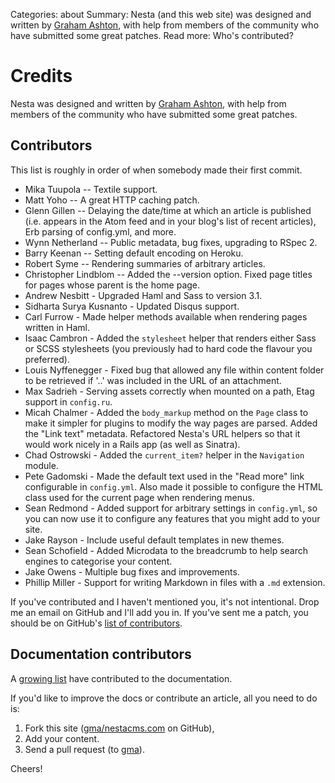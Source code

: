 Categories: about
Summary: Nesta (and this web site) was designed and written by [Graham Ashton](http://effectif.com), with help from members of the community who have submitted some great patches.
Read more: Who's contributed?

# Credits

Nesta was designed and written by [Graham Ashton](http://effectif.com),
with help from members of the community who have submitted some great
patches.

## Contributors

This list is roughly in order of when somebody made their first commit.

 - Mika Tuupola -- Textile support.
 - Matt Yoho -- A great HTTP caching patch.
 - Glenn Gillen -- Delaying the date/time at which an article is
   published (i.e. appears in the Atom feed and in your blog's list of
   recent articles), Erb parsing of config.yml, and more.
 - Wynn Netherland -- Public metadata, bug fixes, upgrading to RSpec 2.
 - Barry Keenan -- Setting default encoding on Heroku.
 - Robert Syme -- Rendering summaries of arbitrary articles.
 - Christopher Lindblom -- Added the --version option. Fixed page titles
   for pages whose parent is the home page.
 - Andrew Nesbitt - Upgraded Haml and Sass to version 3.1.
 - Sidharta Surya Kusnanto - Updated Disqus support.
 - Carl Furrow - Made helper methods available when rendering pages
   written in Haml.
 - Isaac Cambron - Added the `stylesheet` helper that renders either
   Sass or SCSS stylesheets (you previously had to hard code the flavour
   you preferred).
 - Louis Nyffenegger - Fixed bug that allowed any file within content
   folder to be retrieved if '..' was included in the URL of an
   attachment.
 - Max Sadrieh - Serving assets correctly when mounted on a path, Etag
   support in `config.ru`.
 - Micah Chalmer - Added the `body_markup` method on the `Page` class to
   make it simpler for plugins to modify the way pages are parsed. Added
   the "Link text" metadata. Refactored Nesta's URL helpers so that it
   would work nicely in a Rails app (as well as Sinatra).
 - Chad Ostrowski - Added the `current_item?` helper in the `Navigation`
   module.
 - Pete Gadomski - Made the default text used in the "Read more" link
   configurable in `config.yml`. Also made it possible to configure the
   HTML class used for the current page when rendering menus.
 - Sean Redmond - Added support for arbitrary settings in `config.yml`,
   so you can now use it to configure any features that you might add to
   your site.
 - Jake Rayson - Include useful default templates in new themes.
 - Sean Schofield - Added Microdata to the breadcrumb to help search
   engines to categorise your content.
 - Jake Owens - Multiple bug fixes and improvements.
 - Phillip Miller - Support for writing Markdown in files with a `.md` extension.

If you've contributed and I haven't mentioned you, it's not intentional.
Drop me an email on GitHub and I'll add you in. If you've sent me a
patch, you should be on GitHub's [list of contributors][].

[list of contributors]: https://github.com/gma/nesta/contributors

## Documentation contributors

A [growing list][] have contributed to the documentation.

[growing list]: https://github.com/gma/nestacms.com/contributors
[upgrading]: /blog/upgrading-to-the-gem

If you'd like to improve the docs or contribute an article, all you need
to do is:

1. Fork this site ([gma/nestacms.com][repo] on GitHub),
2. Add your content.
3. Send a pull request (to [gma][gma]).

Cheers!

[repo]: https://github.com/gma/nestacms.com
[gma]: https://github.com/gma
